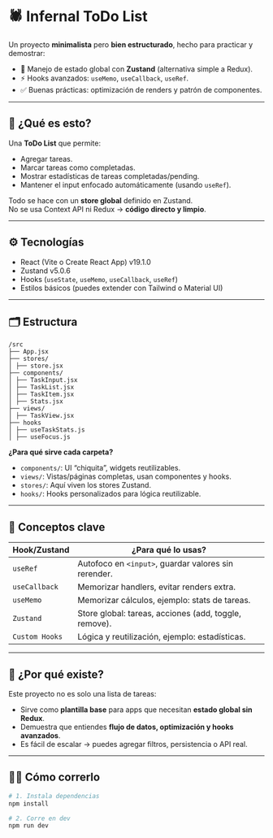# 🕷️ Infernal ToDo List

Un proyecto **minimalista** pero **bien estructurado**, hecho para practicar y demostrar:
- 🧩 Manejo de estado global con **Zustand** (alternativa simple a Redux).
- ⚡ Hooks avanzados: `useMemo`, `useCallback`, `useRef`.
- ✅ Buenas prácticas: optimización de renders y patrón de componentes.

---

## 🚀 **¿Qué es esto?**

Una **ToDo List** que permite:
- Agregar tareas.
- Marcar tareas como completadas.
- Mostrar estadísticas de tareas completadas/pending.
- Mantener el input enfocado automáticamente (usando `useRef`).

Todo se hace con un **store global** definido en Zustand.  
No se usa Context API ni Redux → **código directo y limpio**.

---

## ⚙️ **Tecnologías**

- React (Vite o Create React App) v19.1.0
- Zustand v5.0.6
- Hooks (`useState`, `useMemo`, `useCallback`, `useRef`)
- Estilos básicos (puedes extender con Tailwind o Material UI)

---

## 🗂️ **Estructura**
```
/src
├── App.jsx
├── stores/
│ ├── store.jsx
├── components/
│ ├── TaskInput.jsx
│ ├── TaskList.jsx
│ ├── TaskItem.jsx
│ ├── Stats.jsx
├── views/
│ ├── TaskView.jsx
├── hooks
│ ├── useTaskStats.js
│ ├── useFocus.js

```
**¿Para qué sirve cada carpeta?**
- `components/`: UI “chiquita”, widgets reutilizables.
- `views/`: Vistas/páginas completas, usan componentes y hooks.
- `stores/`: Aquí viven los stores Zustand.
- `hooks/`: Hooks personalizados para lógica reutilizable.
---

## 🔑 **Conceptos clave**

| Hook/Zustand | ¿Para qué lo usas? |
|--------------|--------------------|
| `useRef`     | Autofoco en `<input>`, guardar valores sin rerender. |
| `useCallback`| Memorizar handlers, evitar renders extra. |
| `useMemo`    | Memorizar cálculos, ejemplo: stats de tareas. |
| `Zustand`    | Store global: tareas, acciones (add, toggle, remove). |
| `Custom Hooks` | Lógica y reutilización, ejemplo: estadísticas. |

---

## 📌 **¿Por qué existe?**

Este proyecto no es solo una lista de tareas:
- Sirve como **plantilla base** para apps que necesitan **estado global sin Redux**.
- Demuestra que entiendes **flujo de datos, optimización y hooks avanzados**.
- Es fácil de escalar → puedes agregar filtros, persistencia o API real.

---

## 🧙‍♂️ **Cómo correrlo**

```bash
# 1. Instala dependencias
npm install

# 2. Corre en dev
npm run dev
